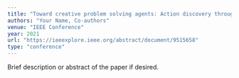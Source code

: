 ```yaml
---
title: "Toward creative problem solving agents: Action discovery through behavior babbling"
authors: "Your Name, Co-authors"
venue: "IEEE Conference"
year: 2021
url: "https://ieeexplore.ieee.org/abstract/document/9515658"
type: "conference"
---
```


Brief description or abstract of the paper if desired.
